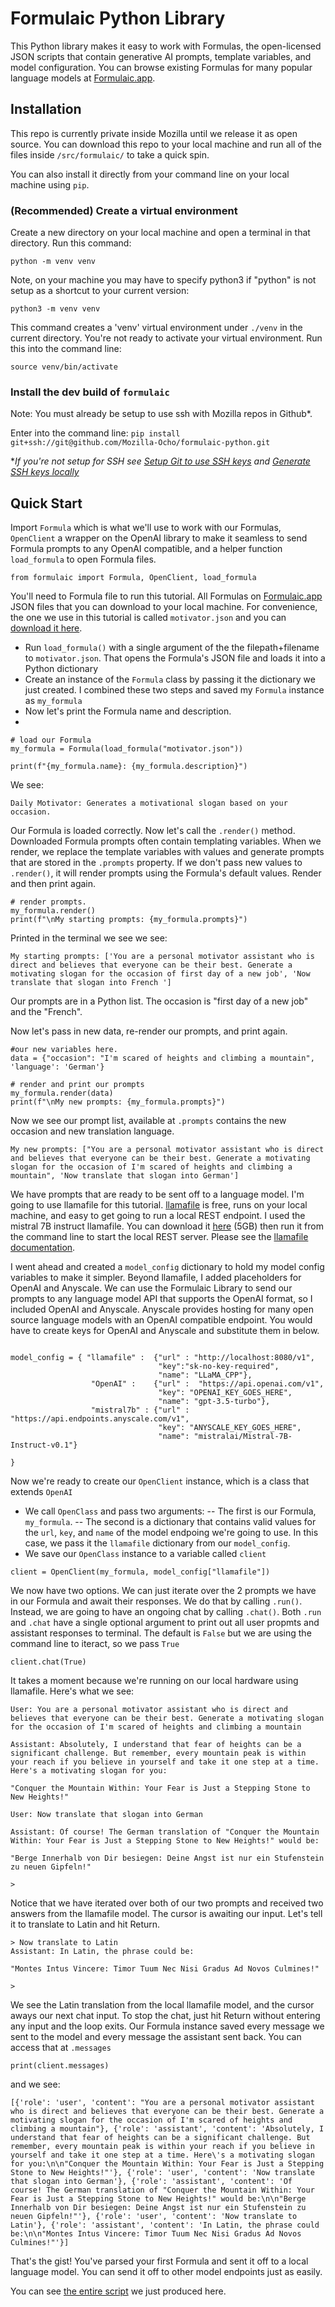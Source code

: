 # Formulaic Python Library 
This Python library makes it easy to work with Formulas, the open-licensed JSON scripts that contain generative AI prompts, template variables, and model configuration. You can browse existing Formulas for many popular language models at [Formulaic.app](https://formulaic.app). 

## Installation
This repo is currently private inside Mozilla until we release it as open source. You can download this repo to your local machine and run all of the files inside `/src/formulaic/` to take a quick spin.

You can also install it directly from your command line on your local machine using `pip`.

### (Recommended) Create a virtual environment
Create a new directory on your local machine and open a terminal in that directory. Run this command:

```python -m venv venv```

Note, on your machine you may have to specify python3 if "python" is not setup as a shortcut to your current version:

```python3 -m venv venv```

This command creates a 'venv' virtual environment under `./venv` in the current directory. You're not ready to activate your virtual environment. Run this into the command line:

```source venv/bin/activate```

### Install the dev build of `formulaic`
Note: You must already be setup to use ssh with Mozilla repos in Github*. 

Enter into the command line:
```pip install git+ssh://git@github.com/Mozilla-Ocho/formulaic-python.git```

*_If you're not setup for SSH see [Setup Git to use SSH keys](https://docs.github.com/en/authentication/connecting-to-github-with-ssh/adding-a-new-ssh-key-to-your-github-account?platform=mac&tool=webui) and [Generate SSH keys locally](https://docs.github.com/en/authentication/connecting-to-github-with-ssh/generating-a-new-ssh-key-and-adding-it-to-the-ssh-agent#generating-a-new-ssh-key)_

## Quick Start
Import `Formula` which is what we'll use to work with our Formulas, `OpenClient` a wrapper on the OpenAI library to make it seamless to send Formula prompts to any OpenAI compatible, and a helper function `load_formula` to open Formula files. 
```
from formulaic import Formula, OpenClient, load_formula

```
You'll need to Formula file to run this tutorial. All Formulas on [Formulaic.app](https://formulaic.app) JSON files that you can download to your local machine. For convenience, the one we use in this tutorial is called `motivator.json` and you can [download it here]([url](https://github.com/Mozilla-Ocho/formulaic-python/blob/main/examples/motivator.json)). 

- Run `load_formula()` with a single argument of the the filepath+filename to `motivator.json`. That opens the Formula's JSON file and loads it into a Python dictionary
- Create an instance of the `Formula` class by passing it the dictionary we just created. I combined these two steps and saved my `Formula` instance as `my_formula`
- Now let's print the Formula name and description.
- 
```
# load our Formula
my_formula = Formula(load_formula("motivator.json")) 

print(f"{my_formula.name}: {my_formula.description}")

```
We see:

```
Daily Motivator: Generates a motivational slogan based on your occasion.
```

Our Formula is loaded correctly. Now let's call the `.render()` method. Downloaded Formula prompts often contain templating variables. When we render, we replace the template variables with values and generate prompts that are stored in the `.prompts` property. If we don't pass new values to `.render()`, it will render prompts using the Formula's default values. Render and then print again. 

```
# render prompts. 
my_formula.render()
print(f"\nMy starting prompts: {my_formula.prompts}")
```
Printed in the terminal we see we see: 

```
My starting prompts: ['You are a personal motivator assistant who is direct and believes that everyone can be their best. Generate a motivating slogan for the occasion of first day of a new job', 'Now translate that slogan into French ']
```
Our prompts are in a Python list. The occasion is "first day of a new job" and the "French". 

Now let's pass in new data, re-render our prompts, and print again.
```
#our new variables here. 
data = {"occasion": "I'm scared of heights and climbing a mountain", 'language': 'German'}

# render and print our prompts
my_formula.render(data)
print(f"\nMy new prompts: {my_formula.prompts}")
```
Now we see our prompt list, available at `.prompts` contains the new occasion and new translation language.

```
My new prompts: ["You are a personal motivator assistant who is direct and believes that everyone can be their best. Generate a motivating slogan for the occasion of I'm scared of heights and climbing a mountain", 'Now translate that slogan into German']
```

We have prompts that are ready to be sent off to a language model. I'm going to use llamafile for this tutorial. [llamafile]([url](https://github.com/Mozilla-Ocho/llamafile)) is free, runs on your local machine, and easy to get going to run a local REST endpoint. I used the mistral 7B instruct llamafile. You can download it [here](llava-v1.5-7b-q4.llamafile) (5GB) then run it from the command line to start the local REST server. Please see the [llamafile documentation]((https://github.com/Mozilla-Ocho/llamafile)). 


I went ahead and created a `model_config` dictionary to hold my model config variables to make it simpler. Beyond llamafile, I added placeholders for OpenAI and Anyscale. We can use the Formulaic Library to send our prompts to any language model API that supports the OpenAI format, so I included OpenAI and Anyscale. Anyscale provides hosting for many open source language models with an OpenAI compatible endpoint. You would have to create keys for OpenAI and Anyscale and substitute them in below. 

```

model_config = { "llamafile" :  {"url" : "http://localhost:8080/v1",
                                 "key":"sk-no-key-required", 
                                 "name": "LLaMA_CPP"}, 
                  "OpenAI" :    {"url" :  "https://api.openai.com/v1",
                                 "key": "OPENAI_KEY_GOES_HERE", 
                                 "name": "gpt-3.5-turbo"},
                  "mistral7b" : {"url" : "https://api.endpoints.anyscale.com/v1",
                                 "key": "ANYSCALE_KEY_GOES_HERE", 
                                 "name": "mistralai/Mistral-7B-Instruct-v0.1"}  
                   
}
```

Now we're ready to create our `OpenClient` instance, which is a class that extends `OpenAI`
- We call `OpenClass` and pass two arguments:
-- The first is our Formula, `my_formula`.
-- The second is a dictionary that contains valid values for the `url`, `key`, and `name` of the model endpoing we're going to use. In this case, we pass it the `llamafile` dictionary from our `model_config`.
- We save our `OpenClass` instance to a variable called `client`

```
client = OpenClient(my_formula, model_config["llamafile"])
```

We now have two options. We can just iterate over the 2 prompts we have in our Formula and await their responses. We do that by calling `.run()`. Instead, we are going to have an ongoing chat by calling `.chat()`. Both `.run` and `.chat` have a single optional argument to print out all user propmts and assistant responses to terminal. The default is `False` but we are using the command line to iteract, so we pass `True`

```
client.chat(True)
```
It takes a moment because we're running on our local hardware using llamafile. Here's what we see:

```
User: You are a personal motivator assistant who is direct and believes that everyone can be their best. Generate a motivating slogan for the occasion of I'm scared of heights and climbing a mountain

Assistant: Absolutely, I understand that fear of heights can be a significant challenge. But remember, every mountain peak is within your reach if you believe in yourself and take it one step at a time. Here's a motivating slogan for you:

"Conquer the Mountain Within: Your Fear is Just a Stepping Stone to New Heights!"

User: Now translate that slogan into German

Assistant: Of course! The German translation of "Conquer the Mountain Within: Your Fear is Just a Stepping Stone to New Heights!" would be:

"Berge Innerhalb von Dir besiegen: Deine Angst ist nur ein Stufenstein zu neuen Gipfeln!"

> 

```

Notice that we have iterated over both of our two prompts and received two answers from the llamafile model. The cursor is awaiting our input. Let's tell it to translate to Latin and hit Return. 

```
> Now translate to Latin
Assistant: In Latin, the phrase could be:

"Montes Intus Vincere: Timor Tuum Nec Nisi Gradus Ad Novos Culmines!"

> 

```

We see the Latin translation from the local llamafile model, and the cursor aways our next chat input. To stop the chat, just hit Return without entering any input and the loop exits. Our Formula instance saved every message we sent to the model and every message the assistant sent back. You can access that at `.messages`

```
print(client.messages)
```

and we see:
```
[{'role': 'user', 'content': "You are a personal motivator assistant who is direct and believes that everyone can be their best. Generate a motivating slogan for the occasion of I'm scared of heights and climbing a mountain"}, {'role': 'assistant', 'content': 'Absolutely, I understand that fear of heights can be a significant challenge. But remember, every mountain peak is within your reach if you believe in yourself and take it one step at a time. Here\'s a motivating slogan for you:\n\n"Conquer the Mountain Within: Your Fear is Just a Stepping Stone to New Heights!"'}, {'role': 'user', 'content': 'Now translate that slogan into German'}, {'role': 'assistant', 'content': 'Of course! The German translation of "Conquer the Mountain Within: Your Fear is Just a Stepping Stone to New Heights!" would be:\n\n"Berge Innerhalb von Dir besiegen: Deine Angst ist nur ein Stufenstein zu neuen Gipfeln!"'}, {'role': 'user', 'content': 'Now translate to Latin'}, {'role': 'assistant', 'content': 'In Latin, the phrase could be:\n\n"Montes Intus Vincere: Timor Tuum Nec Nisi Gradus Ad Novos Culmines!"'}]

```

That's the gist! You've parsed your first Formula and sent it off to a local language model. You can send it off to other model endpoints just as easily.  

You can see [the entire script]([url](https://github.com/Mozilla-Ocho/formulaic-python/blob/main/examples/quickstart.py)https://github.com/Mozilla-Ocho/formulaic-python/blob/main/examples/quickstart.py) we just produced here. 

